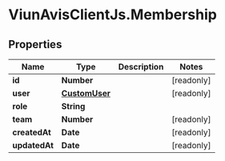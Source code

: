 # ViunAvisClientJs.Membership

## Properties

Name | Type | Description | Notes
------------ | ------------- | ------------- | -------------
**id** | **Number** |  | [readonly] 
**user** | [**CustomUser**](CustomUser.md) |  | [readonly] 
**role** | **String** |  | 
**team** | **Number** |  | [readonly] 
**createdAt** | **Date** |  | [readonly] 
**updatedAt** | **Date** |  | [readonly] 


